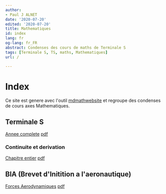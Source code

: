 ```yaml
---
author:
- Paul J ALNET
date: '2020-07-20'
edited: '2020-07-20'
title: Mathematiques
id: index
lang: fr
og-lang: fr_FR
abstract: Condenses des cours de maths de Terminale S
tags: [Terminale S, TS, maths, Mathematiques]
url: /

---
```


# Index
Ce site est genere avec l'outil [mdmathwebsite](https://github.com/Paulao17/mdmathwebsite) et regroupe des condenses de cours axes Mathematiques.

## Terminale S
[Annee complete](TS/termS.html) [pdf](TS/termS.pdf)

### Continuite et derivation
[Chapitre entier](TS/continuite-derivation/continuite-derivation.html) [pdf](TS/continuite-derivation/continuite-derivation.pdf)

## BIA (Brevet d'Initition a l'aeronautique)

[Forces Aerodynamiques](BIA/aerodynamiques.html) [pdf](BIA/aerodynamiques.pdf)
